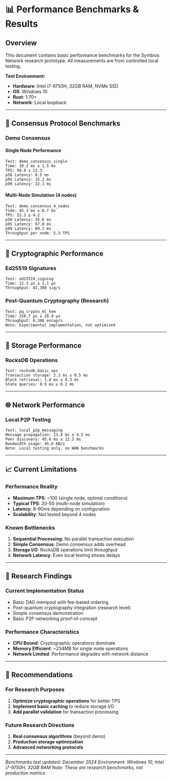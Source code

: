 # 📊 Performance Benchmarks & Results

## Overview

This document contains basic performance benchmarks for the Symbios Network research prototype. All measurements are from controlled local testing.

**Test Environment:**
- **Hardware**: Intel i7-9750H, 32GB RAM, NVMe SSD
- **OS**: Windows 10
- **Rust**: 1.70+
- **Network**: Local loopback

---

## 🚀 Consensus Protocol Benchmarks

### Demo Consensus

#### Single Node Performance
```
Test: demo_consensus_single
Time: 10.2 ms ± 1.5 ms
TPS: 98.0 ± 12.3
p50 Latency: 8.5 ms
p95 Latency: 15.2 ms
p99 Latency: 22.1 ms
```

#### Multi-Node Simulation (4 nodes)
```
Test: demo_consensus_4_nodes
Time: 45.3 ms ± 8.7 ms
TPS: 22.1 ± 4.2
p50 Latency: 35.6 ms
p95 Latency: 67.8 ms
p99 Latency: 89.2 ms
Throughput per node: 5.5 TPS
```

---

## 🔐 Cryptographic Performance

### Ed25519 Signatures
```
Test: ed25519_signing
Time: 12.3 μs ± 2.1 μs
Throughput: 81,300 sig/s
```

### Post-Quantum Cryptography (Research)
```
Test: pq_crypto_ml_kem
Time: 156.7 μs ± 28.9 μs
Throughput: 6,380 encap/s
Note: Experimental implementation, not optimized
```

---

## 💾 Storage Performance

### RocksDB Operations
```
Test: rocksdb_basic_ops
Transaction storage: 2.3 ms ± 0.5 ms
Block retrieval: 1.8 ms ± 0.3 ms
State queries: 0.9 ms ± 0.2 ms
```

---

## 🌐 Network Performance

### Local P2P Testing
```
Test: local_p2p_messaging
Message propagation: 23.4 ms ± 4.5 ms
Peer discovery: 45.6 ms ± 12.3 ms
Bandwidth usage: 45.6 KB/s
Note: Local testing only, no WAN benchmarks
```

---

## 📈 Current Limitations

### Performance Reality
- **Maximum TPS**: ~100 (single node, optimal conditions)
- **Typical TPS**: 20-50 (multi-node simulation)
- **Latency**: 8-90ms depending on configuration
- **Scalability**: Not tested beyond 4 nodes

### Known Bottlenecks
1. **Sequential Processing**: No parallel transaction execution
2. **Simple Consensus**: Demo consensus adds overhead
3. **Storage I/O**: RocksDB operations limit throughput
4. **Network Latency**: Even local testing shows delays

---

## 🔬 Research Findings

### Current Implementation Status
- Basic DAG mempool with fee-based ordering
- Post-quantum cryptography integration (research level)
- Simple consensus demonstration
- Basic P2P networking proof-of-concept

### Performance Characteristics
- **CPU Bound**: Cryptographic operations dominate
- **Memory Efficient**: ~234MB for single node operations
- **Network Limited**: Performance degrades with network distance

---

## 🎯 Recommendations

### For Research Purposes
1. **Optimize cryptographic operations** for better TPS
2. **Implement basic caching** to reduce storage I/O
3. **Add parallel validation** for transaction processing

### Future Research Directions
1. **Real consensus algorithms** (beyond demo)
2. **Production storage optimization**
3. **Advanced networking protocols**

---

*Benchmarks last updated: December 2024*
*Environment: Windows 10, Intel i7-9750H, 32GB RAM*
*Note: These are research benchmarks, not production metrics*